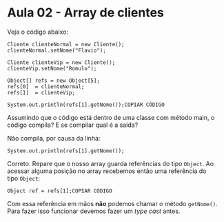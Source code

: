 # Aula 02 - Array de clientes

Veja o código abaixo:

```
Cliente clienteNormal = new Cliente();
clienteNormal.setNome("Flavio");

Cliente clienteVip = new Cliente();
clienteVip.setNome("Romulo");

Object[] refs = new Object[5];
refs[0]  = clienteNormal;
refs[1]  = clienteVip;

System.out.println(refs[1].getNome());COPIAR CÓDIGO
```

Assumindo que o código está dentro de uma classe com método main, o código compila? E se compilar qual é a saída?

Não compila, por causa da linha:

`System.out.println(refs[1].getNome());`

Correto. Repare que o nosso array guarda referências do tipo `Object`. Ao acessar alguma posição no array recebemos então uma referência do tipo `Object`:

```
Object ref = refs[1];COPIAR CÓDIGO
```

Com essa referência em mãos **não** podemos chamar o método `getNome()`. Para fazer isso funcionar devemos fazer um *type cast* antes.